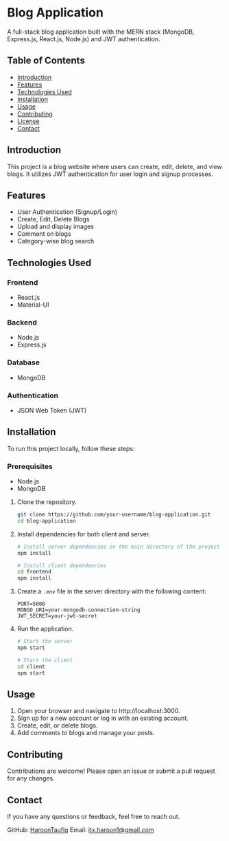 # Blog Application

A full-stack blog application built with the MERN stack (MongoDB, Express.js, React.js, Node.js) and JWT authentication.

## Table of Contents

- [Introduction](#introduction)
- [Features](#features)
- [Technologies Used](#technologies-used)
- [Installation](#installation)
- [Usage](#usage)
- [Contributing](#contributing)
- [License](#license)
- [Contact](#contact)

## Introduction

This project is a blog website where users can create, edit, delete, and view blogs. It utilizes JWT authentication for user login and signup processes.

## Features

- User Authentication (Signup/Login)
- Create, Edit, Delete Blogs
- Upload and display images
- Comment on blogs
- Category-wise blog search

## Technologies Used

### Frontend

- React.js
- Material-UI

### Backend

- Node.js
- Express.js

### Database

- MongoDB

### Authentication

- JSON Web Token (JWT)

## Installation

To run this project locally, follow these steps:

### Prerequisites

- Node.js
- MongoDB

1. Clone the repository.

    ```bash
    git clone https://github.com/your-username/blog-application.git
    cd blog-application
    ```

2. Install dependencies for both client and server.

    ```bash
    # Install server dependencies in the main directory of the project
    npm install

    # Install client dependencies
    cd frontend
    npm install
    ```

3. Create a `.env` file in the server directory with the following content:

    ```plaintext
    PORT=5000
    MONGO_URI=your-mongodb-connection-string
    JWT_SECRET=your-jwt-secret
    ```

4. Run the application.

    ```bash
    # Start the server
    npm start

    # Start the client
    cd client
    npm start
    ```

## Usage

1. Open your browser and navigate to http://localhost:3000.
2. Sign up for a new account or log in with an existing account.
3. Create, edit, or delete blogs.
4. Add comments to blogs and manage your posts.

## Contributing

Contributions are welcome! Please open an issue or submit a pull request for any changes.

## Contact

If you have any questions or feedback, feel free to reach out.

GitHub: [HaroonTaufiq](https://github.com/HaroonTaufiq)
Email: itx.haroon1@gmail.com
